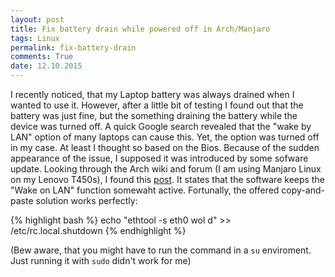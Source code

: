 ```yaml
---
layout: post
title: Fix battery drain while powered off in Arch/Manjaro
tags: Linux
permalink: fix-battery-drain
comments: True
date: 12.10.2015
---
```


I recently noticed, that my Laptop battery was always drained when I wanted to use it. However, after a little bit of testing I found out that the battery was just fine, but the something draining the battery while the device was turned off. A quick Google search revealed that the "wake by LAN" option of many laptops can cause this. Yet, the option was turned off in my case. At least I thought so based on the Bios.
Because of the sudden appearance of the issue, I supposed it was introduced by some sofware update. Looking through the Arch wiki and forum (I am using Manjaro Linux on my Lenovo T450s), I found this [post](https://bbs.archlinux.org/viewtopic.php?id=122760). It states that the software keeps the "Wake
on LAN" function somewaht active. Fortunally, the offered copy-and-paste solution works perfectly:

{% highlight bash %}
echo "ethtool -s eth0 wol d" >> /etc/rc.local.shutdown
{% endhighlight %}

(Bew aware, that you might have to run the command in a ```su``` enviroment. Just running it with ```sudo``` didn't work for me)
